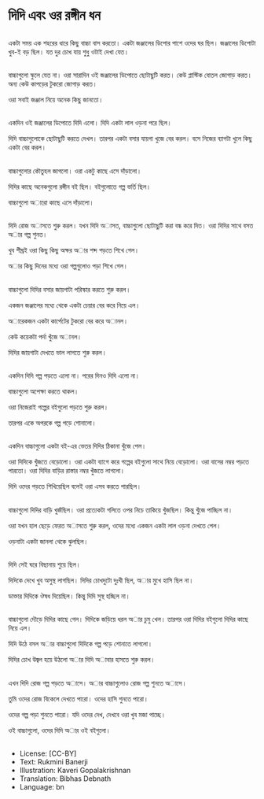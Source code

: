 # দিদি এবং ওর রঙ্গীন ধন

##
একটা সময় এক শহরের ধারে কিছু বাচ্চা বাস করতো। একটা জঞ্জালের ডিপোর পাশে ওদের ঘর ছিল। জঞ্জালের ডিপোটা খুব-ই বড় ছিল। যত দুর চোখ যায় শুধু ওটাই দেখা যেত।

##
বাচ্চাগুলো স্কুলে যেত না। ওরা সারাদিন ওই জঞ্জালের ডিপোতে ছোটাছুটি করত। কেউ প্লাস্টিক বোতল জোগাড় করত। অন্য কেউ কাপড়ের টুকরো জোগাড় করত।

ওরা সবাই জঞ্জাল নিয়ে অনেক কিছু জানতো।

##
একদিন ওই জঞ্জালের ডিপোতে দিদি এলো। দিদি একটা লাল ওড়না পরে ছিল।

দিদি বাচ্চাগুলোকে ছোটাছুটি করতে দেখল। তারপর একটা বসার যায়গা খুজে বের করল। বসে নিজের ব্যাগটা খুলে কিছু একটা বের করল।

##
বাচ্চাগুলোর কৌতুহল জাগলো। ওরা একটু কাছে এসে দাঁড়ালো।

দিদির কাছে অনেকগুলো রঙ্গীন বই ছিল। বইগুলোতে গল্প ভর্তি ছিল।

বাচ্চাগুলো অারো কাছে এসে দাঁড়ালো।

##
দিদি রোজ অাসতে শুরু করল। যখন দিদি অাসত, বাচ্চাগুলো ছোটাছুটি করা বন্ধ করে দিত। ওরা দিদির সাথে বসত অার গল্প শুনত।

খুব শীঘ্রই ওরা কিছু কিছু অক্ষর অার শব্দ পড়তে শিখে গেল।

অার কিছু দিনের মধ্যে ওরা গল্পগুলোও পড়া শিখে গেল।

##
বাচ্চাগুলো দিদির বসার জায়গাটা পরিস্কার করতে শুরু করল।

একজন জঞ্জালের মধ্যে থেকে একটা চেয়ার বের করে নিয়ে এল।

অারেকজন একটা কার্পেটের টুকরো বের করে অানল।

কেউ কয়েকটা পর্দা খুঁজে অানল।

দিদির জায়গাটা দেখতে ভাল লাগতে শুরু করল।

##
একদিন দিদি গল্প পড়তে এলো না। পরের দিনও দিদি এলো না।

বাচ্চাগুলো অপেক্ষা করতে থাকল।

ওরা নিজেরাই গল্পের বইগুলো পড়তে শুরু করল।

তারপর একে অপরকে গল্প পড়ে শোনালো।

##
একদিন বাচ্চাগুলো একটা বই-এর ভেতর দিদির ঠিকানা খুঁজে পেল।

ওরা দিদিকে খুঁজতে বেড়োলো। ওরা একটা ব্যাগে করে গল্পের বইগুলো সাথে নিয়ে বেড়োলো। ওরা বাসের নম্বর পড়তে পারতো। ওরা দিদির বাড়ির রাস্তার নম্বর খুঁজতে লাগলো।

দিদি ওদের পড়তে শিখিয়েছিল বলেই ওরা এসব করতে পারছিল।

##
বাচ্চাগুলো দিদির বাড়ি খুজঁছিল। ওরা প্রত্যেকটা গলিতে ওপর নিচে তাকিয়ে খুঁজছিল। কিন্তু খুঁজে পাচ্ছিল না।

ওরা যখন হাল ছেড়ে ফেরত অাসতে শুরু করল, ওদের মধ্যে একজন একটা লাল ওড়না দেখতে পেল।

ওড়নাটা একটা জানলা থেকে ঝুলছিল।

##
দিদি সেই ঘরে বিছানায় শুয়ে ছিল।

দিদিকে দেখে খুব অসুস্থ লাগছিল। দিদির চোখদুটো দুঃখী ছিল, অার মুখে হাসি ছিল না।

ডাক্তার দিদিকে ঔষধ দিয়েছিল। কিন্তু দিদি সুস্থ হচ্ছিল না।

##
বাচ্চাগুলো দৌড়ে দিদির কাছে গেল। দিদিকে জড়িয়ে ধরল অার চুমু খেল। তারপর ওরা দিদির বইগুলো দিদির কাছে নিয়ে এল।

দিদি উঠে বসল অার বাচ্চাগুলো দিদিকে গল্প পড়ে শোনাতে লাগলো।

দিদির চোখ উজ্বল হয়ে উঠলো অার দিদি অাবার হাসতে শুরু করল। 

##
এখন দিদি রোজ গল্প পড়তে অাসে। অার বাচ্চাগুলোও রোজ গল্প শুনতে অাসে। 

তুমি ওদের রোজ বিকেলে দেখতে পারো। ওদের হাসি শুনতে পারো। 

ওদের গল্প পড়া শুনতে পারো। যদি ওদের দেখ, দেখবে ওরা খুব মজা পাচ্ছে।

ওই বাচ্চাগুলো, ওদের দিদি অার ওই বইগুলো।

##
* License: [CC-BY]
* Text: Rukmini Banerji
* Illustration: Kaveri Gopalakrishnan
* Translation: Bibhas Debnath
* Language: bn

